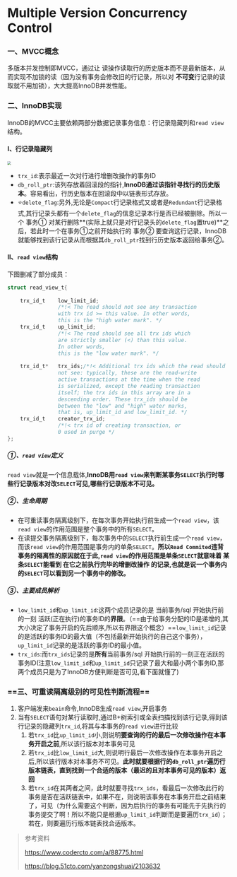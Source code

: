 # Multiple Version Concurrency Control



### 一、MVCC概念

多版本并发控制即MVCC，通过让 读操作读取行的历史版本而不是最新版本，从而实现不加锁的读（因为没有事务会修改旧的行记录，所以对 **不可变**行记录的读取就不用加锁），大大提高InnoDB并发性能。

### 二、InnoDB实现

InnoDB的MVCC主要依赖两部分数据记录事务信息：行记录隐藏列和`read view`结构。

#### Ⅰ、行记录隐藏列

<img src="E:\Typora\resources\Mysql\行隐藏列.png" style="zoom:48%;" />

 	 

* `trx_id`:表示最近一次对行进行增删改操作的事务ID
* `db_roll_ptr`:该列存放着回滚段的指针,**InnoDB通过该指针寻找行的历史版本**。容易看出，行历史版本在回滚段中以链表形式存放。
* ⭐`delete_flag`:另外,无论是`Compact`行记录格式又或者是`Redundant`行记录格式,其行记录头都有一个`delete_flag`的信息记录本行是否已经被删除。所以一个 事务① 对某行删除**(实际上就只是对行记录头的`delete_flag`置true)**之后，若此时一个在事务①之前开始执行的 事务② 要查询这行记录，InnoDB就能够找到该行记录从而根据其`db_roll_ptr`找到行历史版本返回给事务②。

#### Ⅱ、`read view`结构

下图删减了部分成员：

```c
struct read_view_t{  
  
    trx_id_t    low_limit_id;  
                /*!< The read should not see any transaction  
                with trx id >= this value. In other words,  
                this is the "high water mark". */  
    trx_id_t    up_limit_id;  
                /*!< The read should see all trx ids which  
                are strictly smaller (<) than this value.  
                In other words,  
                this is the "low water mark". */  
  
    trx_id_t*   trx_ids;/*!< Additional trx ids which the read should  
                not see: typically, these are the read-write  
                active transactions at the time when the read  
                is serialized, except the reading transaction  
                itself; the trx ids in this array are in a  
                descending order. These trx_ids should be  
                between the "low" and "high" water marks,  
                that is, up_limit_id and low_limit_id. */  
    trx_id_t    creator_trx_id;  
                /*!< trx id of creating transaction, or  
                0 used in purge */  
}; 
```

##### ①、`read view`定义

`read view`就是一个信息载体,**InnoDB用`read view`来判断某事务`SELECT`执行时哪些行记录版本对改`SELECT`可见,哪些行记录版本不可见。**

##### ②、生命周期

* 在可重读事务隔离级别下，在每次事务开始执行前生成一个`read view`，该`read view`的作用范围是整个事务中的所有`SELECT`。
* 在读提交事务隔离级别下，每次事务中的`SELECT`执行前生成一个`read view`，而该`read view`的作用范围是事务内的单条`SELECT`。**所以`Read Commited`违背事务的隔离性的原因就在于此,`read view`的作用范围是单条`SELECT`就意味着 某条`SELECT`能看到 在它之前执行完毕的增删改操作 的记录,也就是说一个事务内的`SELECT`可以看到另一个事务中的修改。**

##### ③、主要成员解析

* `low_limit_id`和`up_limit_id`:这两个成员记录的是 当前事务/sql 开始执行前的一刻 活跃(正在执行)的事务ID的**界限**。（==由于给事务分配的ID是递增的,其大小决定了事务开启的先后顺序,所以有界限这个概念）==`low_limit_id`记录的是活跃的事务ID的最大值（不包括最新开始执行的自己这个事务），`up_limit_id`记录的是活跃的事务ID的最小值。
* `trx_ids`:而`trx_ids`记录的是**所有**当前事务/sql 开始执行前的一刻正在活跃的事务ID(注意`low_limit_id`和`up_limit_id`只记录了最大和最小两个事务ID,那两个成员只是为了InnoDB方便判断是否可见,看下面就懂了)

### ==三、可重读隔离级别的可见性判断流程==

1. 客户端发来`beain`命令,InnoDB生成`read view`,开启事务
2. 当有`SELECT`语句对某行读取时,通过B+树索引或全表扫描找到该行记录,得到该行记录的隐藏列`trx_id`,将其与本事务的`read view`进行比较
   1. 若`trx_id`比`up_limit_id`小,则说明**要查询的行的最后一次修改操作在本事务开启之前**,所以该行版本对本事务可见
   2. 若`trx_id`比`low_limit_id`大,则说明行最后一次修改操作在本事务开启之后,所以该行版本对本事务不可见。**此时就要根据行的`db_roll_ptr`遍历行版本链表，直到找到一个合适的版本（最迟的且对本事务可见的版本）返回**
   3. 若`trx_id`在其两者之间，此时就要寻找`trx_ids`，看最后一次修改此行的事务是否在活跃链表中，如果不在，则说明该事务在本事务开启之前结束了，可见（为什么需要这个判断，因为后执行的事务有可能先于先执行的事务提交了啊！所以不能只是根据`up_limit_id`判断而是要遍历`trx_id`）；若在，则要遍历行版本链表找合适版本。

> 参考资料
>
> https://www.codercto.com/a/88775.html
>
> https://blog.51cto.com/yanzongshuai/2103632